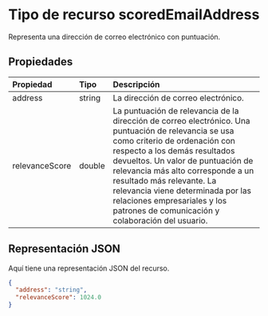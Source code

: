 # <a name="scoredemailaddress-resource-type"></a>Tipo de recurso scoredEmailAddress

Representa una dirección de correo electrónico con puntuación.


## <a name="properties"></a>Propiedades
| Propiedad     | Tipo   |Descripción|
|:---------------|:--------|:----------|
|address|string|La dirección de correo electrónico.|
|relevanceScore|double|La puntuación de relevancia de la dirección de correo electrónico. Una puntuación de relevancia se usa como criterio de ordenación con respecto a los demás resultados devueltos. Un valor de puntuación de relevancia más alto corresponde a un resultado más relevante. La relevancia viene determinada por las relaciones empresariales y los patrones de comunicación y colaboración del usuario. |

## <a name="json-representation"></a>Representación JSON

Aquí tiene una representación JSON del recurso.

<!-- {
  "blockType": "resource",
  "optionalProperties": [

  ],
  "@odata.type": "microsoft.graph.scoredEmailAddress"
}-->

```json
{
  "address": "string",
  "relevanceScore": 1024.0
}
```

<!-- uuid: 8fcb5dbc-d5aa-4681-8e31-b001d5168d79
2015-10-25 14:57:30 UTC -->
<!-- {
  "type": "#page.annotation",
  "description": "scoredEmailAddress resource",
  "keywords": "",
  "section": "documentation",
  "tocPath": ""
}-->
